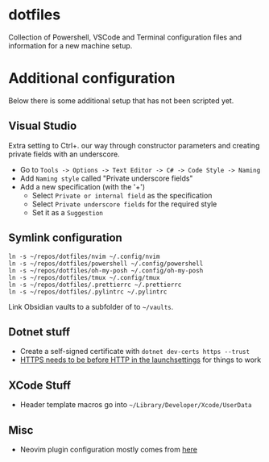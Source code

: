 # dotfiles

Collection of Powershell, VSCode and Terminal configuration files and
information for a new machine setup.

# Additional configuration

Below there is some additional setup that has not been scripted yet.

## Visual Studio

Extra setting to Ctrl+. our way through constructor parameters and creating
private fields with an underscore.

-   Go to `Tools -> Options -> Text Editor -> C# -> Code Style -> Naming`
-   Add `Naming style` called "Private underscore fields"
-   Add a new specification (with the '+')
    -   Select `Private or internal field` as the specification
    -   Select `Private underscore fields` for the required style
    -   Set it as a `Suggestion`

## Symlink configuration

```
ln -s ~/repos/dotfiles/nvim ~/.config/nvim
ln -s ~/repos/dotfiles/powershell ~/.config/powershell
ln -s ~/repos/dotfiles/oh-my-posh ~/.config/oh-my-posh
ln -s ~/repos/dotfiles/tmux ~/.config/tmux
ln -s ~/repos/dotfiles/.prettierrc ~/.prettierrc
ln -s ~/repos/dotfiles/.pylintrc ~/.pylintrc
```

Link Obsidian vaults to a subfolder of to `~/vaults`.

## Dotnet stuff

-   Create a self-signed certificate with `dotnet dev-certs https --trust`
-   [HTTPS needs to be before HTTP in the launchsettings](https://github.com/dotnet/runtime/issues/27132)
    for things to work

## XCode Stuff

-   Header template macros go into `~/Library/Developer/Xcode/UserData`

## Misc

-   Neovim plugin configuration mostly comes from
    [here](https://www.josean.com/posts/how-to-setup-neovim-2024)
